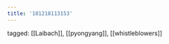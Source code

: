 ```yaml
---
title: '181218113153'
---
```

tagged: [[Laibach]], [[pyongyang]], [[whistleblowers]]
<iframe frameborder="0" height="1" id="ga_target" scrolling="no" style="background-color:transparent; overflow:hidden; position:absolute; top:0; left:0; z-index:9999;" width="1"></iframe>